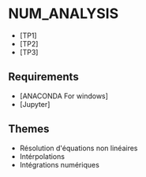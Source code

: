 # NUM_ANALYSIS

- [TP1]
- [TP2]
- [TP3]

## Requirements

* [ANACONDA For windows]
* [Jupyter]

## Themes

* Résolution d'équations non linéaires
* Intérpolations
* Intégrations numériques

